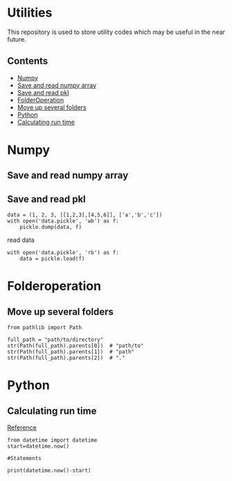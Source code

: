 # Utilities
This repository is used to store utility codes which may be useful in the near future.

## Contents

* [Numpy](#numpy)
 * [Save and read numpy array](#save-and-read-numpy-array)
 * [Save and read pkl](#save-and-read-pkl)
* [FolderOperation](#folderoperation)
 * [Move up several folders](#move-up-several-folders)
* [Python](#python)
 * [Calculating run time](#calculating-run-time)


# Numpy
## Save and read numpy array


## Save and read pkl
```
data = (1, 2, 3, [[1,2,3],[4,5,6]], ['a','b','c'])
with open('data.pickle', 'wb') as f:
    pickle.dump(data, f)
 ```
 read data
 ```
 with open('data.pickle', 'rb') as f:
     data = pickle.load(f)
 ```

# Folderoperation

## Move up several folders
```
from pathlib import Path

full_path = "path/to/directory"
str(Path(full_path).parents[0])  # "path/to"
str(Path(full_path).parents[1])  # "path"
str(Path(full_path).parents[2])  # "."
```

# Python

## Calculating run time
[Reference](https://stackoverflow.com/questions/5622976/how-do-you-calculate-program-run-time-in-python)

```
from datetime import datetime
start=datetime.now()

#Statements

print(datetime.now()-start)
